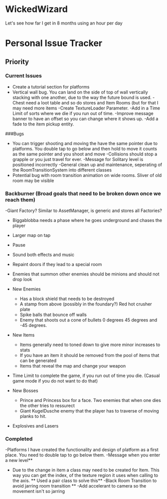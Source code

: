 # WickedWizard
Let's see how far I get in 8 months using an hour per day

# Personal Issue Tracker

## Priority 

### Current Issues

- Create a tutorial section for platforms 
- Vertical wall bug. You can land on the side of top of wall vertically stacking with one another,
due to the way the future bound is used. 
-Chest need a loot table and so do stores and Item Rooms (but for that I may need more items
-Create TextureLoader Parameter. 
-Add in a Time Limit of sorts where we die if you run out of time. 
-Improve message banner to have an offset so you can change where it shows up. 
-Add a fade to the item pickup entity. 


###Bugs
- You can trigger shooting and moving the have the same pointer due to platforms. You double tap
to go below and then hold to move it counts as the same pointer and you shoot and move
-Collisions should stop a grapple or you just travel for ever. 
-Message for Solitary level is positioned incorrectly
-General clean up and maintenance, seperating of the RoomTransitionSystem into different classes
- Potential bug with room transition animation on wide rooms. Sliver of old room may be visible





### Backburner (Broad goals that need to be broken down once we reach them)

-Giant Factory? Similar to AssetManager, is generic and stores all Factories? 
- Biggablobba needs a phase where he goes underground and chases the player 
- Larger map on tap 
- Pause 
- Sound both effects and music 
- Repaint doors if they lead to a special room 
- Enemies that summon other enemies should be minions and should not drop look 
- New Enemies 
    - Has a block shield that needs to be destroyed 
    - A stamp from above (possibly in the foundary?) Red hot crusher plate 
    - Spike balls that bounce off walls 
    - Enemy that shoots out a cone of bullets 0 degrees 45 degrees and -45 degrees. 
    
- New Items 
    - Items generally need to toned down to give more minor increases to stats 
    - If you have an item it should be removed from the pool of items that can be generated 
    - Items that reveal the map and change your weapon 
    
- Time Limit to complete the game, if you run out of time you die. (Casual game mode if you do not want to do that)

- New Bosses 
    - Prince and Princess box for a face. Two enemies that when one dies the other tries to ressurect
    - Giant KugelDusche enemy that the player has to traverse of moving planks to hit. 
    
- Explosives and Lasers
  

### Completed

-Platforms I have created the functionality and design of platform as a first place. You need to double tap to go below them.
-Message when you enter a new level**
- Due to the change in item a class may need to be created for Item. This way you can get the index,
of the texture region it uses when calling to the axis. ** Used a pair class to solve this**
-Black Room Transition to avoid jarring room transition **
-Add accelerant to camera so the movement isn't so jarring

